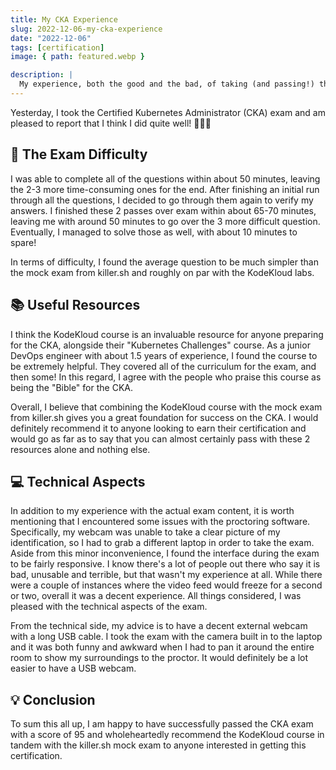 ```yaml
---
title: My CKA Experience
slug: 2022-12-06-my-cka-experience
date: "2022-12-06"
tags: [certification]
image: { path: featured.webp }

description: |
  My experience, both the good and the bad, of taking (and passing!) the CKA exam.
---
```


Yesterday, I took the Certified Kubernetes Administrator (CKA) exam and am pleased to report that I think I did quite well! 🎉🎉🎉

## 📝 The Exam Difficulty

I was able to complete all of the questions within about 50 minutes, leaving the 2-3 more time-consuming ones for the end. After finishing an initial run through all the questions, I decided to go through them again to verify my answers. I finished these 2 passes over exam within about 65-70 minutes, leaving me with around 50 minutes to go over the 3 more difficult question. Eventually, I managed to solve those as well, with about 10 minutes to spare!

In terms of difficulty, I found the average question to be much simpler than the mock exam from killer.sh and roughly on par with the KodeKloud labs.

## 📚 Useful Resources

I think the KodeKloud course is an invaluable resource for anyone preparing for the CKA, alongside their "Kubernetes Challenges" course. As a junior DevOps engineer with about 1.5 years of experience, I found the course to be extremely helpful. They covered all of the curriculum for the exam, and then some! In this regard, I agree with the people who praise this course as being the "Bible" for the CKA.

Overall, I believe that combining the KodeKloud course with the mock exam from killer.sh gives you a great foundation for success on the CKA. I would definitely recommend it to anyone looking to earn their certification and would go as far as to say that you can almost certainly pass with these 2 resources alone and nothing else.

## 💻 Technical Aspects

In addition to my experience with the actual exam content, it is worth mentioning that I encountered some issues with the proctoring software. Specifically, my webcam was unable to take a clear picture of my identification, so I had to grab a different laptop in order to take the exam.
Aside from this minor inconvenience, I found the interface during the exam to be fairly responsive. I know there's a lot of people out there who say it is bad, unusable and terrible, but that wasn't my experience at all. While there were a couple of instances where the video feed would freeze for a second or two, overall it was a decent experience. All things considered, I was pleased with the technical aspects of the exam.

From the technical side, my advice is to have a decent external webcam with a long USB cable. I took the exam with the camera built in to the laptop and it was both funny and awkward when I had to pan it around the entire room to show my surroundings to the proctor. It would definitely be a lot easier to have a USB webcam.

## 💡 Conclusion

To sum this all up, I am happy to have successfully passed the CKA exam with a score of 95 and wholeheartedly recommend the KodeKloud course in tandem with the killer.sh mock exam to anyone interested in getting this certification.
